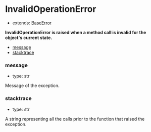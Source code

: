 # InvalidOperationError

- extends: [BaseError](./baseerror.md)

**InvalidOperationError is raised when a method call is invalid for the object's current state.**

- [message](#message)
- [stacktrace](#stacktrace)


### message
- type: str

Message of the exception.


### stacktrace
- type: str

A string representing all the calls prior to the function that raised the exception.
